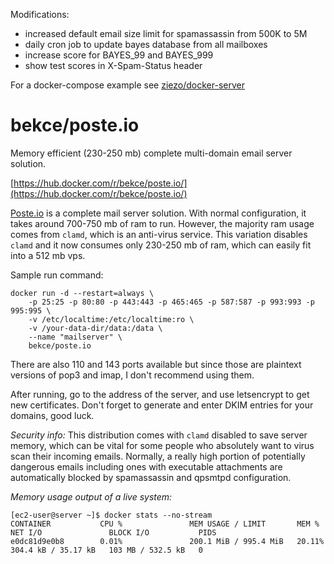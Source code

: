 Modifications: 
- increased default email size limit for spamassassin from 500K to 5M
- daily cron job to update bayes database from all mailboxes
- increase score for BAYES_99 and BAYES_999
- show test scores in X-Spam-Status header

For a docker-compose example see [ziezo/docker-server](https://github.com/ziezo/docker-server)

# bekce/poste.io
Memory efficient (230-250 mb) complete multi-domain email server solution.

[https://hub.docker.com/r/bekce/poste.io/](https://hub.docker.com/r/bekce/poste.io/)

[Poste.io](http://poste.io) is a complete mail server solution. 
With normal configuration, it takes around 700-750 mb of ram to run. However, the majority ram usage comes from `clamd`, which is an anti-virus service. This variation disables `clamd` and it now consumes only 230-250 mb of ram, which can easily fit into a 512 mb vps. 

Sample run command: 

```
docker run -d --restart=always \
    -p 25:25 -p 80:80 -p 443:443 -p 465:465 -p 587:587 -p 993:993 -p 995:995 \
    -v /etc/localtime:/etc/localtime:ro \
    -v /your-data-dir/data:/data \
    --name "mailserver" \
    bekce/poste.io
```

There are also 110 and 143 ports available but since those are plaintext versions of pop3 and imap, I don't recommend using them. 

After running, go to the address of the server, and use letsencrypt to get new certificates. Don't forget to generate and enter DKIM entries for your domains, good luck. 

*Security info:* This distribution comes with `clamd` disabled to save server memory, which can be vital for some people who absolutely want to virus scan their incoming emails. Normally, a really high portion of potentially dangerous emails including ones with executable attachments are automatically blocked by spamassassin and qpsmtpd configuration. 

*Memory usage output of a live system:*
```
[ec2-user@server ~]$ docker stats --no-stream
CONTAINER           CPU %               MEM USAGE / LIMIT       MEM %               NET I/O               BLOCK I/O           PIDS
e0dc81d9e0b8        0.01%               200.1 MiB / 995.4 MiB   20.11%              304.4 kB / 35.17 kB   103 MB / 532.5 kB   0
```
